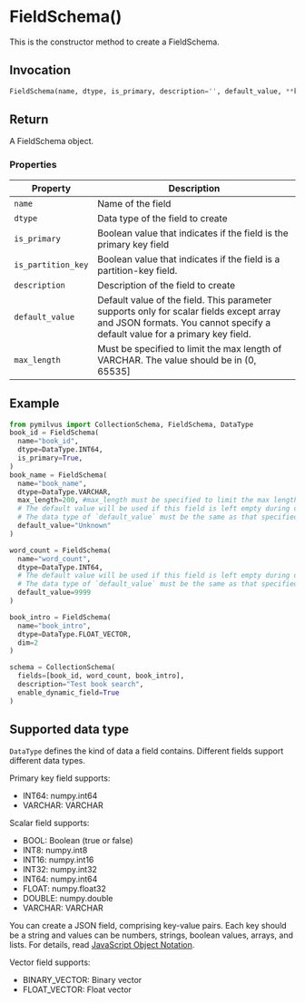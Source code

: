 # FieldSchema()

This is the constructor method to create a FieldSchema.

## Invocation

```python
FieldSchema(name, dtype, is_primary, description='', default_value, **kwargs)
```

## Return

A FieldSchema object.

### Properties

| Property             | Description                                                                  |
| -------------------- | ---------------------------------------------------------------------------- |
| `name`               | Name of the field                                                            |
| `dtype`              | Data type of the field to create                                             |
| `is_primary`         | Boolean value that indicates if the field is the primary key field           |
| `is_partition_key`   | Boolean value that indicates if the field is a partition-key field.          |
| `description`        | Description of the field to create                                           |
| `default_value`      | Default value of the field. This parameter supports only for scalar fields except array and JSON formats. You cannot specify a default value for a primary key field.                                           |
| `max_length`        | Must be specified to limit the max length of VARCHAR. The value should be in (0, 65535]|


## Example

```python
from pymilvus import CollectionSchema, FieldSchema, DataType
book_id = FieldSchema(
  name="book_id", 
  dtype=DataType.INT64, 
  is_primary=True, 
)
book_name = FieldSchema(
  name="book_name", 
  dtype=DataType.VARCHAR, 
  max_length=200, #max_length must be specified to limit the max length of VARCHAR. The value should be in (0, 65535].
  # The default value will be used if this field is left empty during data inserts or upserts.
  # The data type of `default_value` must be the same as that specified in `dtype`. 
  default_value="Unknown"
)

word_count = FieldSchema(
  name="word_count", 
  dtype=DataType.INT64,
  # The default value will be used if this field is left empty during data inserts or upserts.
  # The data type of `default_value` must be the same as that specified in `dtype`.
  default_value=9999  
)

book_intro = FieldSchema(
  name="book_intro", 
  dtype=DataType.FLOAT_VECTOR, 
  dim=2
)

schema = CollectionSchema(
  fields=[book_id, word_count, book_intro], 
  description="Test book search",
  enable_dynamic_field=True
)
```

## Supported data type

`DataType` defines the kind of data a field contains. Different fields support different data types.

Primary key field supports:
- INT64: numpy.int64
- VARCHAR: VARCHAR

Scalar field supports:
- BOOL: Boolean (true or false)
- INT8: numpy.int8
- INT16: numpy.int16
- INT32: numpy.int32
- INT64: numpy.int64
- FLOAT: numpy.float32
- DOUBLE: numpy.double
- VARCHAR: VARCHAR

You can create a JSON field, comprising key-value pairs. Each key should be a string and values can be numbers, strings, boolean values, arrays, and lists. For details, read [JavaScript Object Notation](https://milvus.io/docs/json_data_type.md).

Vector field supports:
- BINARY_VECTOR: Binary vector
- FLOAT_VECTOR: Float vector
